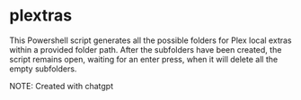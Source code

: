 # plextras

This Powershell script generates all the possible folders for Plex local extras within a provided folder path. After the subfolders have been created, the script remains open, waiting for an enter press, when it will delete all the empty subfolders.

NOTE: Created with chatgpt
